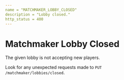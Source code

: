 ```yaml
---
name = "MATCHMAKER_LOBBY_CLOSED"
description = "Lobby closed."
http_status = 400
---
```


# Matchmaker Lobby Closed

The given lobby is not accepting new players.

Look for any unexpected requests made to `PUT /matchmaker/lobbies/closed`.
